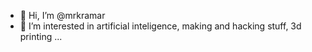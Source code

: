 - 👋 Hi, I’m @mrkramar
- 👀 I’m interested in artificial inteligence, making and hacking stuff, 3d printing ...
